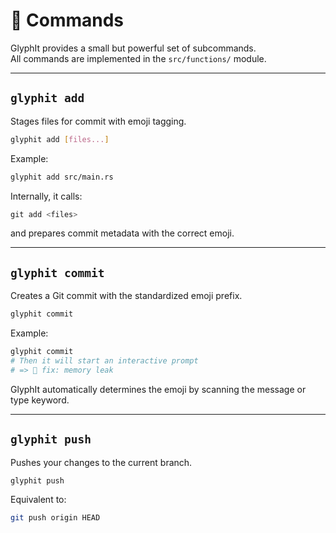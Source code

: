 # 🔧 Commands

GlyphIt provides a small but powerful set of subcommands.  
All commands are implemented in the `src/functions/` module.

---

## `glyphit add`

Stages files for commit with emoji tagging.

```bash
glyphit add [files...]
```

Example:
```bash
glyphit add src/main.rs
```

Internally, it calls:
```rust
git add <files>
```
and prepares commit metadata with the correct emoji.

---

## `glyphit commit`

Creates a Git commit with the standardized emoji prefix.

```bash
glyphit commit
```

Example:
```bash
glyphit commit
# Then it will start an interactive prompt
# => 🐛 fix: memory leak
```

GlyphIt automatically determines the emoji by scanning the message or type keyword.

---

## `glyphit push`

Pushes your changes to the current branch.

```bash
glyphit push
```

Equivalent to:
```bash
git push origin HEAD
```